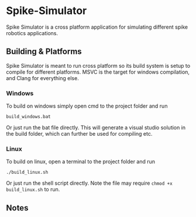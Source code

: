 # Spike-Simulator
Spike Simulator is a cross platform application for simulating different spike robotics applications.

## Building & Platforms
Spike Simulator is meant to run cross platform so its build system is setup to compile for different platforms.
MSVC is the target for windows compilation, and Clang for everything else.

### Windows
To build on windows simply open cmd to the project folder and run
```
build_windows.bat
```
Or just run the bat file directly. This will generate a visual studio solution in the build folder,
which can further be used for compiling etc.
### Linux
To build on linux, open a terminal to the project folder and run
```
./build_linux.sh
```
Or just run the shell script directly. Note the file may require `chmod +x build_linux.sh` to run.


## Notes
